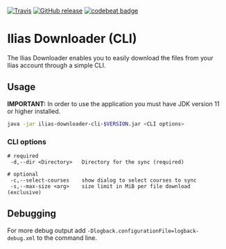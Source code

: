 [![Travis](https://img.shields.io/travis/thetric/ilias-downloader-cli/master.svg?style=flat-square)](https://travis-ci.org/thetric/ilias-downloader-cli)
[![GitHub release](https://img.shields.io/github/release/thetric/ilias-downloader-cli.svg?style=flat-square)](https://github.com/thetric/ilias-downloader-cli/releases)
[![codebeat badge](https://codebeat.co/badges/af88b559-243e-4223-a01b-e86f53701da1)](https://codebeat.co/projects/github-com-thetric-ilias-downloader-cli-master)

# Ilias Downloader (CLI)

The Ilias Downloader enables you to easily download the files from your Ilias account through a simple CLI.

## Usage

**IMPORTANT:** In order to use the application you must have JDK version 11 or higher installed.

```sh
java -jar ilias-downloader-cli-$VERSION.jar <CLI options>
```

### CLI options
```
# required
 -d,--dir <Directory>   Directory for the sync (required)

# optional
 -c,--select-courses    show dialog to select courses to sync
 -s,--max-size <arg>    size limit in MiB per file download (exclusive)
```

## Debugging

For more debug output add `-Dlogback.configurationFile=logback-debug.xml` to the command line.
